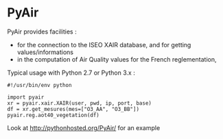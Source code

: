 # PyAir

PyAir provides facilities :

 - for the connection to the ISEO XAIR database, and for getting values/informations
 - in the computation of Air Quality values for the French reglementation,



Typical usage with Python 2.7 or Python 3.x :

    #!/usr/bin/env python

    import pyair
    xr = pyair.xair.XAIR(user, pwd, ip, port, base)
    df = xr.get_mesures(mes=["O3_AA", "O3_BB"])
    pyair.reg.aot40_vegetation(df)

Look at http://pythonhosted.org/PyAir/ for an example
